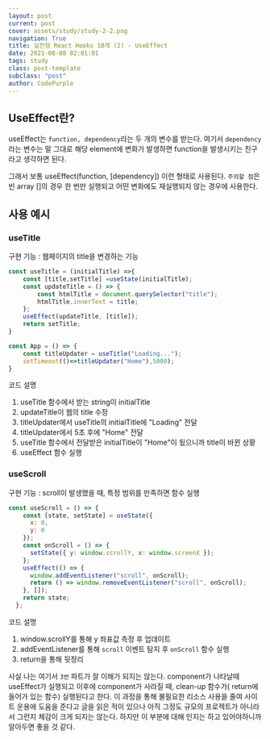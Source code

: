 ```yaml
---
layout: post
current: post
cover: assets/study/study-2-2.png
navigation: True
title: 실전형 React Hooks 10개 (2) - UseEffect
date: 2021-08-08 02:01:01
tags: study
class: post-template
subclass: "post"
author: CodePurple
---
```


## UseEffect란?
useEffect는 `function, dependency`라는 두 개의 변수를 받는다. 여기서 `dependency`라는 변수는 말 그대로 해당 element에 변화가 발생하면 function을 발생시키는 친구라고 생각하면 된다.
<!--break-->

그래서 보통 useEffect(function, [dependency]) 이런 형태로 사용된다. `주의할 점`은 빈 array []의 경우 한 번만 실행되고 어떤 변화에도 재실행되지 않는 경우에 사용한다.

## 사용 예시
### useTitle  
구현 기능 : 웹페이지의 title을 변경하는 기능

```javascript
const useTitle = (initialTitle) =>{
    const [title,setTitle] =useState(initialTitle);
    const updateTitle = () => {
        const htmlTitle = document.querySelector("title");
        htmlTitle.innerText = title;
    };
    useEffect(updateTitle, [title]);
    return setTitle;
}

const App = () => {
    const titleUpdater = useTitle("Loading...");
    setTimeout(()=>titleUpdater("Home"),5000);
}
```

코드 설명
1. useTitle 함수에서 받는 string이 initialTitle
2. updateTitle이 웹의 title 수정
3. titleUpdater에서 useTitle의 initialTitle에 "Loading" 전달
4. titleUpdater에서 5초 후에 "Home" 전달
5. useTitle 함수에서 전달받은 initialTitle이 "Home"이 됬으니까 title이 바뀐 상황
6. useEffect 함수 실행

### useScroll
구현 기능 : scroll이 발생했을 때, 특정 범위를 만족하면 함수 실행
```javascript
const useScroll = () => {
    const [state, setState] = useState({
      x: 0,
      y: 0
    });
    const onScroll = () => {
      setState({ y: window.scrollY, x: window.screenX });
    };
    useEffect(() => {
      window.addEventListener("scroll", onScroll);
      return () => window.removeEventListener("scroll", onScroll);
    }, []);
    return state;
  };
```
코드 설명
1. window.scrollY를 통해 y 좌표값 측정 후 업데이트
2. addEventListener를 통해 `scroll` 이벤트 탐지 후 `onScroll` 함수 실행
3. return을 통해 뒷정리

사실 나는 여기서 `3번` 파트가 잘 이해가 되지는 않는다. component가 나타날때 useEffect가 실행되고 이후에 component가 사라질 때, clean-up 함수가( return에 들어가 있는 함수) 실행된다고 한다. 이 과정을 통해 불필요한 리소스 사용을 줄여 사이트 운용에 도움을 준다고 글을 읽은 적이 있으나 아직 그정도 규모의 프로젝트가 아니라서 그런지 체감이 크게 되지는 않는다. 하지만 이 부분에 대해 인지는 하고 있어야하니까 알아두면 좋을 것 같다.